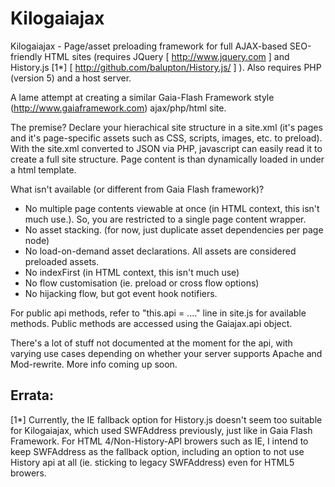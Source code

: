 Kilogaiajax
===========

Kilogaiajax - Page/asset preloading framework for full AJAX-based SEO-friendly HTML sites
(requires JQuery [ http://www.jquery.com ] and History.js [1*] [ http://github.com/balupton/History.js/ ] ). Also requires PHP (version 5) and a host server.
	
A lame attempt at creating a similar Gaia-Flash Framework style (http://www.gaiaframework.com)  ajax/php/html site. 
	
The premise? Declare your hierachical site structure in a site.xml (it's pages and it's page-specific assets such as CSS, scripts, images, etc. to preload). With the site.xml converted to JSON via PHP,  javascript can easily read it to create a full site structure. Page content is than dynamically loaded in under a html template.

What isn't available (or different from Gaia Flash framework)?
- No multiple page contents viewable at once (in HTML context, this isn't much use.). So, you are restricted to a single page content wrapper.
- No asset stacking. (for now, just duplicate asset dependencies per page node)
- No load-on-demand asset declarations. All assets are considered preloaded assets. 
- No indexFirst  (in HTML context, this isn't much use)
- No flow customisation (ie. preload or cross flow options)
- No hijacking flow, but got event hook notifiers.

For public api methods, refer to "this.api = ...." line in site.js for available methods. Public methods are accessed using the Gaiajax.api object.

There's a lot of stuff not documented at the moment for the api, with varying use cases depending on whether your server supports Apache and Mod-rewrite.  More info coming up soon.

Errata:
-----------
	
[1*] Currently, the IE fallback option for History.js doesn't seem too suitable for Kilogaiajax, which used SWFAddress previously, just like in Gaia Flash Framework. For HTML 4/Non-History-API browers such as IE, I intend to keep SWFAddress as the fallback option, including an option to not use History api at all (ie. sticking to legacy SWFAddress) even for HTML5 browers.